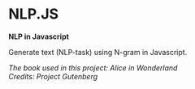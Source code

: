 # NLP.JS
<b>NLP in Javascript</b>

Generate text (NLP-task) using N-gram in Javascript.

<em>The book used in this project: Alice in Wonderland<br>
Credits: Project Gutenberg</em>

